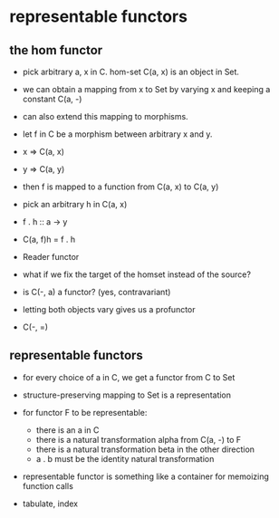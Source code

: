 # representable functors

## the hom functor
- pick arbitrary a, x in C. hom-set C(a, x) is an object in Set.
- we can obtain a mapping from x to Set by varying x and keeping a constant C(a, -)

- can also extend this mapping to morphisms.
- let f in C be a morphism between arbitrary x and y.
- x => C(a, x)
- y => C(a, y)
- then f is mapped to a function from C(a, x) to C(a, y)
- pick an arbitrary h in C(a, x)
- f . h :: a -> y
- C(a, f)h = f . h
- Reader functor

- what if we fix the target of the homset instead of the source?
- is C(-, a) a functor? (yes, contravariant)

- letting both objects vary gives us a profunctor
- C(-, =)

## representable functors
- for every choice of a in C, we get a functor from C to Set
- structure-preserving mapping to Set is a representation

- for functor F to be representable:
    - there is an a in C
    - there is a natural transformation alpha from C(a, -) to F
    - there is a natural transformation beta in the other direction
    - a . b must be the identity natural transformation

- representable functor is something like a container for memoizing function calls

- tabulate, index
